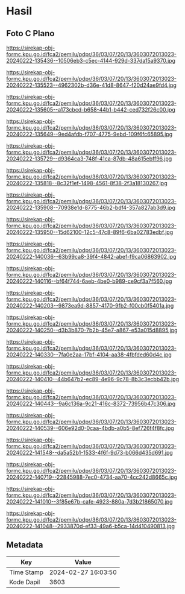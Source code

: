 # Hasil

## Foto C Plano

https://sirekap-obj-formc.kpu.go.id/fca2/pemilu/pdpr/36/03/07/20/13/3603072013023-20240222-135436--10506eb3-c5ec-4144-929d-337da15a9370.jpg

https://sirekap-obj-formc.kpu.go.id/fca2/pemilu/pdpr/36/03/07/20/13/3603072013023-20240222-135523--4962302b-d36e-41d8-8647-f20d24ae9fd4.jpg

https://sirekap-obj-formc.kpu.go.id/fca2/pemilu/pdpr/36/03/07/20/13/3603072013023-20240222-135605--a173cbcd-b658-44b1-b442-ced732f26c00.jpg

https://sirekap-obj-formc.kpu.go.id/fca2/pemilu/pdpr/36/03/07/20/13/3603072013023-20240222-135649--9ed4afdb-f707-4775-9ebd-109f6fc65895.jpg

https://sirekap-obj-formc.kpu.go.id/fca2/pemilu/pdpr/36/03/07/20/13/3603072013023-20240222-135729--d9364ca3-748f-41ca-87db-48a615ebff96.jpg

https://sirekap-obj-formc.kpu.go.id/fca2/pemilu/pdpr/36/03/07/20/13/3603072013023-20240222-135818--8c32f1ef-1498-4561-8f38-2f3a18130267.jpg

https://sirekap-obj-formc.kpu.go.id/fca2/pemilu/pdpr/36/03/07/20/13/3603072013023-20240222-135908--70938e1d-8775-46b2-bdf4-357a827ab3d9.jpg

https://sirekap-obj-formc.kpu.go.id/fca2/pemilu/pdpr/36/03/07/20/13/3603072013023-20240222-135950--15d62100-12c5-47c8-89f6-6ba02783edbf.jpg

https://sirekap-obj-formc.kpu.go.id/fca2/pemilu/pdpr/36/03/07/20/13/3603072013023-20240222-140036--63b99ca8-39f4-4842-abef-f9ca06863902.jpg

https://sirekap-obj-formc.kpu.go.id/fca2/pemilu/pdpr/36/03/07/20/13/3603072013023-20240222-140116--bf64f744-6aeb-4be0-b989-ce9cf3a7f560.jpg

https://sirekap-obj-formc.kpu.go.id/fca2/pemilu/pdpr/36/03/07/20/13/3603072013023-20240222-140203--9873ea9d-8857-4170-9fb2-f00cb0f5401a.jpg

https://sirekap-obj-formc.kpu.go.id/fca2/pemilu/pdpr/36/03/07/20/13/3603072013023-20240222-140250--d3b3b870-7b2b-45e7-a867-e53a015d8895.jpg

https://sirekap-obj-formc.kpu.go.id/fca2/pemilu/pdpr/36/03/07/20/13/3603072013023-20240222-140330--7fa0e2aa-17bf-4104-aa38-4fbfded60d4c.jpg

https://sirekap-obj-formc.kpu.go.id/fca2/pemilu/pdpr/36/03/07/20/13/3603072013023-20240222-140410--44b647b2-ec89-4e96-9c78-8b3c3ecbb42b.jpg

https://sirekap-obj-formc.kpu.go.id/fca2/pemilu/pdpr/36/03/07/20/13/3603072013023-20240222-140443--9a6c136a-9c21-416c-8372-73956b47c306.jpg

https://sirekap-obj-formc.kpu.go.id/fca2/pemilu/pdpr/36/03/07/20/13/3603072013023-20240222-140539--606e92d0-0caa-4bdb-a0b5-8ef726f4f8fc.jpg

https://sirekap-obj-formc.kpu.go.id/fca2/pemilu/pdpr/36/03/07/20/13/3603072013023-20240222-141548--da5a52b1-1533-4f6f-9d73-b066d435d691.jpg

https://sirekap-obj-formc.kpu.go.id/fca2/pemilu/pdpr/36/03/07/20/13/3603072013023-20240222-140719--22845988-7ec0-4734-aa70-4cc242d8665c.jpg

https://sirekap-obj-formc.kpu.go.id/fca2/pemilu/pdpr/36/03/07/20/13/3603072013023-20240222-141010--3f85e67b-cafe-4923-880a-7d3b21865070.jpg

https://sirekap-obj-formc.kpu.go.id/fca2/pemilu/pdpr/36/03/07/20/13/3603072013023-20240222-141048--2933870d-ef33-49a6-b5ca-14d410490813.jpg


## Metadata

| Key        | Value               |
| ---------- | ------------------- |
| Time Stamp | 2024-02-27 16:03:50 |
| Kode Dapil | 3603                |



